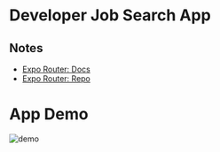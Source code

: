 # Developer Job Search App

## Notes

- [Expo Router: Docs](https://expo.github.io/router)
- [Expo Router: Repo](https://github.com/expo/router)

# App Demo

![demo](https://github.com/guddushah/Developer-Job-Search-App-ReactNative/assets/40028193/6fd4b6b7-8191-4096-9ff5-bc4d04173c1e)
